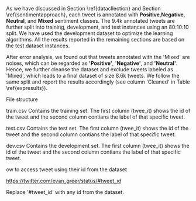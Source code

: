 As we have discussed in Section \ref{datacllection} and Section \ref{sentimentapproach}, each tweet is annotated with **Positive**,**Negative**, **Neutral**, and **Mixed** sentiment classes. The 9.4k annotated tweets are further split into training, development, and test instances using an 80:10:10 split. We have used the development dataset to optimize the learning algorithms. All the results reported in the remaining sections are based on the test dataset instances.  

After error analysis, we found out that tweets annotated with the 'Mixed' are noises, which can be regarded as **'Positive'**, '**Negative'**, and **'Neutral'**. Hence, we further cleanse the dataset and exclude tweets labeled as 'Mixed', which leads to a final dataset of size 8.6k tweets.  We follow the same split and report the results accordingly (see column 'Cleaned' in Table \ref{expresults}).

File structure

train.csv
Contains the training set. The first column (twee_it) shows the id of the tweet and the second column contians the label of that specific tweet. 

test.csv
Contains the test set. The first column (twee_it) shows the id of the tweet and the second column contians the label of that specific tweet. 

dev.csv
Contains the development set. The first column (twee_it) shows the id of the tweet and the second column contians the label of that specific tweet. 

ow to access tweet using their id from the dataset

https://twitter.com/evan_greer/status/#tweet_id

Replace '#tweet_id' with any id from the dataset. 
